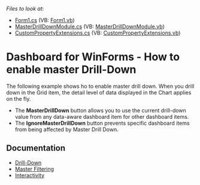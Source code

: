 <!-- default file list -->
*Files to look at*:

* [Form1.cs](./CS/WinForms_Dashboard_Drill-Down/Form1.cs) (VB: [Form1.vb](./VB/WinForms_Dashboard_Drill-Down/Form1.vb))
* [MasterDrillDownModule.cs](./CS/WinForms_Dashboard_Drill-Down/MasterDrillDownModule.cs) (VB: [MasterDrillDownModule.vb](./VB/WinForms_Dashboard_Drill-Down/MasterDrillDownModule.vb))
* [CustomPropertyExtensions.cs](./CS/WinForms_Dashboard_Drill-Down/CustomPropertyExtensions.cs) (VB: [CustomPropertyExtensions.vb](./VB/WinForms_Dashboard_Drill-Down/CustomPropertyExtensions.vb))
<!-- default file list end -->

# Dashboard for WinForms - How to enable master Drill-Down

The following example shows ho to enable master drill down. When you drill down in the Grid item, the detail level of data displayed in the Chart applies on the fly.

- The **MasterDrillDown** button allows you to use the current drill-down value from any data-aware dashboard item for other dashboard items.
- The **IgnoreMasterDrillDown** button prevents specific dashboard items from being affected by Master Drill Down.

## Documentation

- [Drill-Down](https://docs.devexpress.com/Dashboard/116913)
- [Master Filtering](https://docs.devexpress.com/Dashboard/116912)
- [Interactivity](https://docs.devexpress.com/Dashboard/116692)
